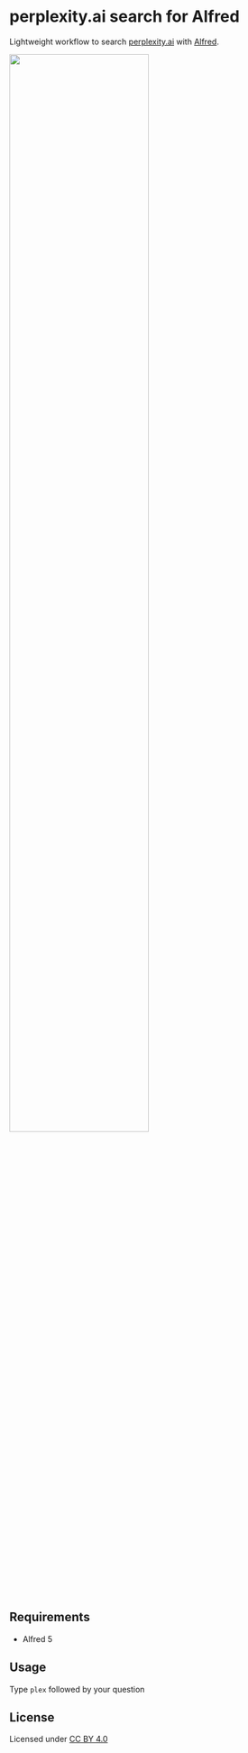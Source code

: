# perplexity.ai search for Alfred
Lightweight workflow to search [perplexity.ai](https://www.perplexity.ai) with [Alfred](https://www.alfredapp.com/).

<img src="https://github.com/user-attachments/assets/cd556074-2b05-4606-acef-129a533f74b3" width="70%">

## Requirements
* Alfred 5

## Usage
Type `plex` followed by your question

## License
Licensed under [CC BY 4.0](https://creativecommons.org/licenses/by/4.0/deed.en)
